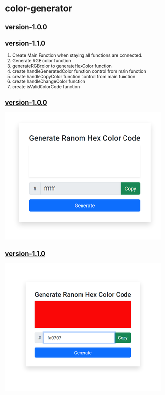 # color-generator


## version-1.0.0
## version-1.1.0

<!-- requirements -->

1. Create Main Function when staying all functions are connected.
2. Generate RGB color function
3. generateRGBcolor to generateHexColor function
4. create handleGeneratedColor function control from main function
5. create handleCopyColor function control from main function
6. create handleChangeColor function
7. create isValidColorCode function


## [version-1.0.0](https://github.com/sheik-mostafizur/color-generator/tree/version-1.0.0)
![version-1.0.0](/assets/version/version-1.0.0.png)


## [version-1.1.0](https://github.com/sheik-mostafizur/color-generator/tree/version-1.1.0)
![version-1.1.0](/assets/version/version-1.1.0.png)